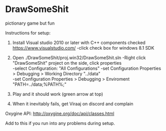 # DrawSomeShit
pictionary game but fun

Instructions for setup:

1) Install Visual studio 2010 or later with C++ components checked https://www.visualstudio.com/
 	-click check box for windows 8.1 SDK 

2) Open ./DrawSomeShit/proj.win32/DrawSomeShit.sln
  -Right click "DrawSomeShit" project on the side, click properties  
  -select Configuration: "All Configurations"
  -set Configuration Properties > Debugging > Working Directory "../data"  
  -set Configuration Properties > Debugging > Enviroment "PATH=../data;%PATH%;"  
 

3) Play and it should work (green arrow at top)

4) When it inevitably fails, get Viraaj on discord and complain


Oxygine API: http://oxygine.org/doc/api/classes.html

Add to this if you run into any problems during setup.

